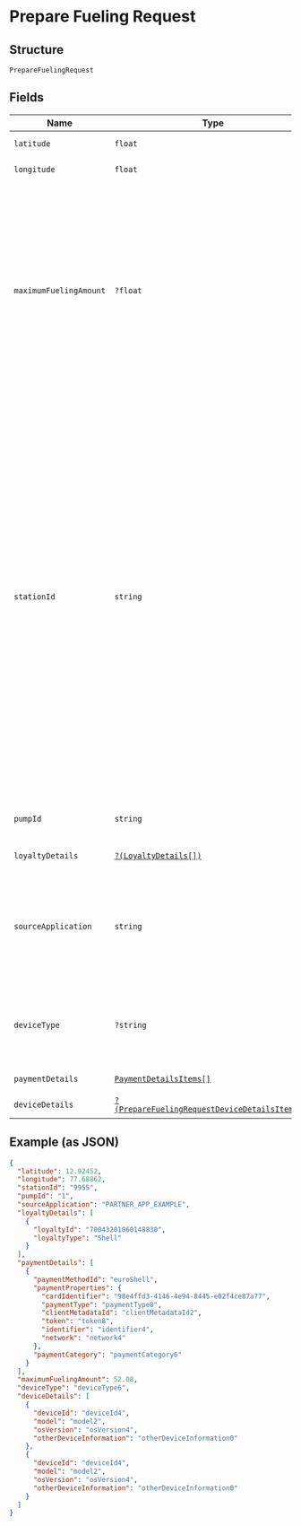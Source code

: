 
# Prepare Fueling Request

## Structure

`PrepareFuelingRequest`

## Fields

| Name | Type | Tags | Description | Getter | Setter |
|  --- | --- | --- | --- | --- | --- |
| `latitude` | `float` | Required | The user’s current latitude | getLatitude(): float | setLatitude(float latitude): void |
| `longitude` | `float` | Required | The user’s current longitude | getLongitude(): float | setLongitude(float longitude): void |
| `maximumFuelingAmount` | `?float` | Optional | The maximum fuelling amount that can be purchased. If the prepare fuelling is successful and the Customer starts fuelling their car, the pump will cut off once this threshold is reached. For B2B customers a maximum ceiling is set against their Shell Card. As a result, this can be left blank for B2B customers. If a value is provided it cannot be zero or lower and values that exceed ceiling will be ignored. | getMaximumFuelingAmount(): ?float | setMaximumFuelingAmount(?float maximumFuelingAmount): void |
| `stationId` | `string` | Required | Expectation is that a user has to be located at a Shell petrol station in order to make this call. A user is recognised as being located at a Shell station if the user’s current location (as determined by GPS) is within 300 meters of a Shell station. Expectation is that requester will have established the Shell petrol station the user is located at prior to making this call by calling Station Locator APIs. The API will use stationId and siteCountry/GPS to verify the user is The user’s current latitude genuinely located at the specified Station. ‘mpp_station_id’ of the Station Locator API should be used. Leading ‘0’ should be dropped and only last four digits, should be used. E.G. for ‘00123’, only ‘0123’ should be used and for ‘04567’ only ‘4567’ should be used. | getStationId(): string | setStationId(string stationId): void |
| `pumpId` | `string` | Required | A two digit numeric number of the pump as marked on the forecourt (e.g. pump number 12) | getPumpId(): string | setPumpId(string pumpId): void |
| `loyaltyDetails` | [`?(LoyaltyDetails[])`](../../doc/models/loyalty-details.md) | Optional | Object containing Loyalty details | getLoyaltyDetails(): ?array | setLoyaltyDetails(?array loyaltyDetails): void |
| `sourceApplication` | `string` | Required | The ID of the source application making this call. Each 3rd Party will be issued with its own sourceApp ID that must be specified correctly here<br><br>* 3rdParty_App_Archetype | getSourceApplication(): string | setSourceApplication(string sourceApplication): void |
| `deviceType` | `?string` | Optional | The type of device making this call. Permitted values for deviceType:<br><br>* car<br>* phone | getDeviceType(): ?string | setDeviceType(?string deviceType): void |
| `paymentDetails` | [`PaymentDetailsItems[]`](../../doc/models/payment-details-items.md) | Required | Object containing Payment details | getPaymentDetails(): array | setPaymentDetails(array paymentDetails): void |
| `deviceDetails` | [`?(PrepareFuelingRequestDeviceDetailsItems[])`](../../doc/models/prepare-fueling-request-device-details-items.md) | Optional | Object containing device details | getDeviceDetails(): ?array | setDeviceDetails(?array deviceDetails): void |

## Example (as JSON)

```json
{
  "latitude": 12.92452,
  "longitude": 77.68862,
  "stationId": "9955",
  "pumpId": "1",
  "sourceApplication": "PARTNER_APP_EXAMPLE",
  "loyaltyDetails": [
    {
      "loyaltyId": "70043201060148830",
      "loyaltyType": "Shell"
    }
  ],
  "paymentDetails": [
    {
      "paymentMethodId": "euroShell",
      "paymentProperties": {
        "cardIdentifier": "98e4ffd3-4146-4e94-8445-e02f4ce87a77",
        "paymentType": "paymentType8",
        "clientMetadataId": "clientMetadataId2",
        "token": "token8",
        "identifier": "identifier4",
        "network": "network4"
      },
      "paymentCategory": "paymentCategory6"
    }
  ],
  "maximumFuelingAmount": 52.08,
  "deviceType": "deviceType6",
  "deviceDetails": [
    {
      "deviceId": "deviceId4",
      "model": "model2",
      "osVersion": "osVersion4",
      "otherDeviceInformation": "otherDeviceInformation0"
    },
    {
      "deviceId": "deviceId4",
      "model": "model2",
      "osVersion": "osVersion4",
      "otherDeviceInformation": "otherDeviceInformation0"
    }
  ]
}
```

